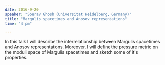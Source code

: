 ```yaml
---
date: 2016-9-20
speaker: "Sourav Ghosh (Universitat Heidelberg, Germany)"
title: "Margulis spacetimes and Anosov representations"
time: "4 pm" 

---
```

In this talk I will describe the interrelationship between
Margulis spacetimes and Anosov representations. Moreover, I will define
the pressure metric on the moduli space of Margulis spacetimes and sketch
some of it's properties.
